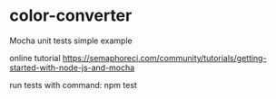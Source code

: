 # color-converter
Mocha unit tests simple example

online tutorial
https://semaphoreci.com/community/tutorials/getting-started-with-node-js-and-mocha

run tests with command:
npm test